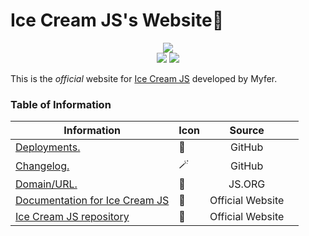 # Ice Cream JS's Website🍦

<p align="center">
<img src="https://img.shields.io/badge/edition-v1.0.3-brightgreen?style=for-the-badge&logo=github&logoColor=%23f6f8fa">
<br><img src="https://img.shields.io/github/stars/ice-cream-js/website?style=for-the-badge&logo=github&logoColor=%23f6f8fa"> <img src="https://img.shields.io/badge/verified_releases-3-blue?style=for-the-badge&logo=github&logoColor=%23f6f8fa">
</p>

This is the *official* website for [Ice Cream JS](https://icecream.js.org/github) developed by Myfer.
### Table of Information
| Information | Icon | Source |  |
| ---- | :--- | :--: | :--- |
| [Deployments.](https://github.com/ice-cream-js/website/deployments) | 🚀 | GitHub |  |
| [Changelog.](https://github.com/ice-cream-js/website/commits/main/) | 🪄 | GitHub |  |
| [Domain/URL.](https://icecream.js.org) | 🔗 | JS.ORG |  |
| [Documentation for Ice Cream JS](https://icecream.js.org/docs) | 📕 | Official Website |  |
| [Ice Cream JS repository](https://icecream.js.org/github) | 🦾 | Official Website |  |
